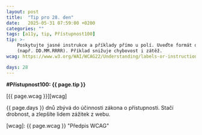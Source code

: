 ```yaml
---
layout: post
title:  "Tip pro 28. den"
date:   2025-05-31 07:59:00 +0200
categories: ""
tags: [a11y, tip, Přístupnost100]
tip: >- 
    Poskytujte jasné instrukce a příklady přímo u polí. Uveďte formát dat a omezení 
    (např. DD.MM.RRRR). Příklad snižuje chybovost i zátěž.
wcag: https://www.w3.org/WAI/WCAG22/Understanding/labels-or-instructions

days: 28
---
```

**#Přístupnost100: {{ page.tip }}**

[{{ page.wcag }}][wcag]

{{ page.days }} dnů zbývá do účinnosti zákona o přístupnosti. Stačí drobnost, a zlepšíte lidem zážitek z webu.

[wcag]: {{ page.wcag }} "Předpis WCAG"
